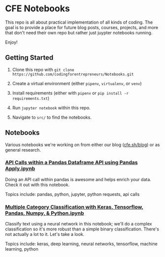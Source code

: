 # CFE Notebooks
This repo is all about practical implementation of all kinds of coding. The goal is to provide a place for future blog posts, courses, projects, and more that don't need their own repo but rather just juypter notebooks running.

Enjoy!


## Getting Started

1. Clone this repo with `git clone https://github.com/codingforentrepreneurs/Notebooks.git`

2. Create a virtual environment (either `pipenv`, `virtualenv`, or `venv`)

3. Install requirements (either with `pipenv` or `pip install -r requirements.txt`)

4. Run `jupyter notebook` within this repo.

5. Navigate to `src/` to find the notebooks.


## Notebooks
Various notebooks we're working on from either our blog ([cfe.sh/blog](https://cfe.sh/blog)) or as general research.

### [API Calls within a Pandas Dataframe API using Pandas Apply.ipynb](./src/API%20Calls%20within%20a%20Pandas%20Dataframe%20API%20using%20Pandas%20Apply.ipynb)
Doing an API call within pandas is awesome and helps enrich your data. Check it out with this notebook.

Topics include: pandas, python, jupyter, python requests, api calls

### [Multiple Category Classification with Keras, Tensorflow, Pandas, Numpy, & Python.ipynb](./src/API%20Calls%20within%20a%20Pandas%20Dataframe%20API%20using%20Pandas%20Apply.ipynb)
Classify text using a neural network in this notebook; we'll do a complex classification so it's more robust than a simple binary classification. There's not actually a lot to it. Let's take a look.

Topics include: keras, deep learning, neural networks, tensorflow, machine learning, python
